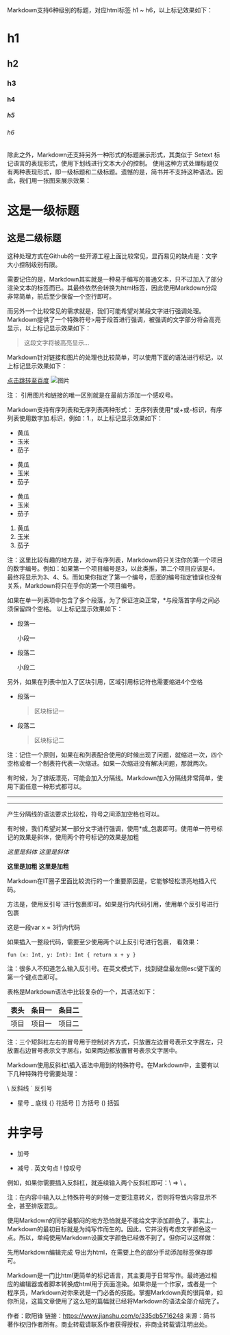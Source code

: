 Markdown支持6种级别的标题，对应html标签 h1 ~ h6，以上标记效果如下：

# h1
## h2
### h3
#### h4
##### h5
###### h6

除此之外，Markdown还支持另外一种形式的标题展示形式，其类似于 Setext 标记语言的表现形式，使用下划线进行文本大小的控制。
使用这种方式处理标题仅有两种表现形式，即一级标题和二级标题。遗憾的是，简书并不支持这种语法。因此，我们用一张图来展示效果：

这是一级标题
===
这是二级标题
---

这种处理方式在Github的一些开源工程上面比较常见，显而易见的缺点是：文字大小控制级别有限。

需要记住的是，Markdown其实就是一种易于编写的普通文本，只不过加入了部分渲染文本的标签而已。其最终依然会转换为html标签，因此使用Markdown分段非常简单，前后至少保留一个空行即可。

而另外一个比较常见的需求就是，我们可能希望对某段文字进行强调处理。Markdown提供了一个特殊符号>用于段首进行强调，被强调的文字部分将会高亮显示，以上标记显示效果如下：

> 这段文字将被高亮显示...

Markdown针对链接和图片的处理也比较简单，可以使用下面的语法进行标记，以上标记显示效果如下：

[点击跳转至百度](http://www.baidu.com)
![图片](https://upload-images.jianshu.io/upload_images/703764-605e3cc2ecb664f6.jpg?imageMogr2/auto-orient/strip%7CimageView2/2/w/1240)

注： 引用图片和链接的唯一区别就是在最前方添加一个感叹号。

Markdown支持有序列表和无序列表两种形式：
无序列表使用*或+或-标识，有序列表使用数字加.标识，例如：1.，以上标记显示效果如下：

* 黄瓜
* 玉米
* 茄子

+ 黄瓜
+ 玉米
+ 茄子

- 黄瓜
- 玉米
- 茄子

1. 黄瓜
2. 玉米
3. 茄子

注：这里比较有趣的地方是，对于有序列表，Markdown将只关注你的第一个项目的数字编号。例如：如果第一个项目编号是3，以此类推，第二个项目应该是4，最终将显示为3、4、5。而如果你指定了第一个编号，后面的编号指定错误也没有关系，Markdown将只在乎你的第一个项目编号。

如果在单一列表项中包含了多个段落，为了保证渲染正常，*与段落首字母之间必须保留四个空格。
以上标记显示效果如下：

*    段落一

     小段一
*    段落二

     小段二

另外，如果在列表中加入了区块引用，区域引用标记符也需要缩进4个空格

* 段落一
    > 区块标记一
* 段落二
    > 区块标记二

注：记住一个原则，如果在和列表配合使用的时候出现了问题，就缩进一次，四个空格或者一个制表符代表一次缩进。如果一次缩进没有解决问题，那就两次。

有时候，为了排版漂亮，可能会加入分隔线。Markdown加入分隔线非常简单，使用下面任意一种形式都可以。

***
---

产生分隔线的语法要求比较松，符号之间添加空格也可以。

有时候，我们希望对某一部分文字进行强调，使用*或_包裹即可。使用单一符号标记的效果是斜体，使用两个符号标记的效果是加粗

*这里是斜体*
_这里是斜体_

**这里是加粗**
__这里是加粗__

Markdown在IT圈子里面比较流行的一个重要原因是，它能够轻松漂亮地插入代码。

方法是，使用反引号`进行包裹即可。如果是行内代码引用，使用单个反引号进行包裹

这是一段var x = 3行内代码

如果插入一整段代码，需要至少使用两个以上反引号进行包裹， 看效果：

`fun (x: Int, y: Int): Int {
  return x + y
}`

注：很多人不知道怎么输入反引号。在英文模式下，找到键盘最左侧esc键下面的第一个键点击即可。

表格是Markdown语法中比较复杂的一个，其语法如下：

表头|条目一|条目二
:---:|:---:|:---:
项目|项目一|项目二

注：三个短斜杠左右的冒号用于控制对齐方式，只放置左边冒号表示文字居左，只放置右边冒号表示文字居右，如果两边都放置冒号表示文字居中。

Markdown使用反斜杠\插入语法中用到的特殊符号。在Markdown中，主要有以下几种特殊符号需要处理：

\   反斜线
`   反引号
*   星号
_   底线
{}  花括号
[]  方括号
()  括弧
#   井字号
+   加号
-   减号
.   英文句点
!   惊叹号

例如，如果你需要插入反斜杠，就连续输入两个反斜杠即可：\\ => \ 。

注：在内容中输入以上特殊符号的时候一定要注意转义，否则将导致内容显示不全，甚至排版混乱。

使用Markdown的同学最郁闷的地方恐怕就是不能给文字添加颜色了。事实上，Markdown的最初目标就是为纯写作而生的。因此，它并没有考虑文字颜色这一点。所以，单纯使用Markdown设置文字颜色已经做不到了。但你可以这样做：

先用Markdown编辑完成
导出为html，在需要上色的部分手动添加标签<font color='#ff0000'></font>保存即可。

Markdown是一门比html更简单的标记语言，其主要用于日常写作。最终通过相应的编辑器或者脚本转换成html用于页面渲染。如果你是一个作家，或者是一个程序员，Markdown对你来说是一门必备的技能。掌握Markdown真的很简单，如你所见，这篇文章使用了这么短的篇幅就已经将Markdown的语法全部介绍完了。

作者：欧阳锋
链接：https://www.jianshu.com/p/335db5716248
来源：简书
著作权归作者所有。商业转载请联系作者获得授权，非商业转载请注明出处。
